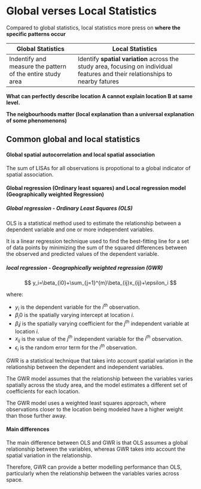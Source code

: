 # Global verses Local Statistics

Compared to global statistics, local statistics more press on **where the specific patterns occur**

| Global Statistics                                          | Local Statistics                                             |
| ---------------------------------------------------------- | ------------------------------------------------------------ |
| Indentify and measure the pattern of the entire study area | Identify **spatial variation** across the study area, focusing on individual features and their relationships to nearby fatures |

**What can perfectly describe location A cannot explain location B at same level.**

**The neigbourhoods matter (local explanation than a universal explanation of some phenomenons)**

## Common global and local statistics

#### Global spatial autocorrelation and local spatial association

The sum of LISAs for all observations is propotional to a global indicator of spatial association.

#### Global regression (Ordinary least squares) and Local regression model (Geographically weighted Regression)

##### Global regression - Ordinary Least Squares (OLS)

OLS is a statistical method used to estimate the relationship between a dependent variable and one or more independent variables. 

It is a linear regression technique used to find the best-fitting line for a set of data points by minimizing the sum of the squared differences between the observed and predicted values of the dependent variable.

##### local regression - Geographically weighted regression (GWR)

$$
y_i=\beta_{i0}+\sum_{j=1}^{m}\beta_{ij}x_{ij}+\epsilon_i
$$

where:

- $y_i$ is the dependent variable for the $i^{th}$ observation.
- $\beta_i0$ is the spatially varying intercept at location $i$.
- $\beta_ij$ is the spatially varying coefficient for the $j^{th}$ independent variable at location $i$.
- $x_{ij}$ is the value of the $j^{th}$ independent variable for the $i^{th}$ observation.
- $\epsilon_i$ is the random error term for the $i^{th}$ observation.

GWR is a statistical technique that takes into account spatial variation in the relationship between the dependent and independent variables.

The GWR model assumes that the relationship between the variables varies spatially across the study area, and the model estimates a different set of coefficients for each location.

The GWR model uses a weighted least squares approach, where observations closer to the location being modeled have a higher weight than those further away.

#### Main differences

The main difference between OLS and GWR is that OLS assumes a global relationship between the variables, whereas GWR takes into account the spatial variation in the relationship. 

Therefore, GWR can provide a better modelling performance than OLS, particularly when the relationship between the variables varies across space. 

